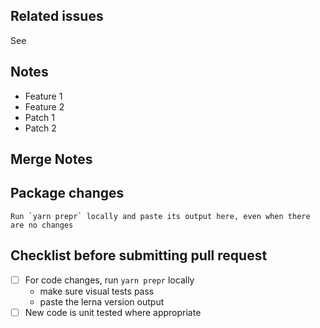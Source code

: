 <!--
  ### IMPORTANT SECURITY NOTE ###

  When opening pull requests, be sure NOT to include any private or personal
  information such as secrets, passwords, or any source code that involves
  data retrieval. 
-->

## Related issues

See <!-- put issue number here, or delete this section -->

## Notes

* Feature 1
* Feature 2
* Patch 1
* Patch 2

## Merge Notes

<!--
  Indicate whether you would prefer to 'rebase and merge' or 'squash and merge'
  Also, add any notes regarding how the code should be handled post-merge

  For your convenience, you can uncomment the canned responses below
-->

<!-- Please rebase and merge -->

<!-- Please squash and merge -->

<!-- After merging, please ... -->

## Package changes

```
Run `yarn prepr` locally and paste its output here, even when there are no changes
```

## Checklist before submitting pull request

* [ ] For code changes, run `yarn prepr` locally
  * make sure visual tests pass
  * paste the lerna version output
* [ ] New code is unit tested where appropriate

